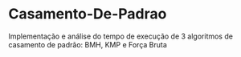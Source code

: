 # Casamento-De-Padrao
Implementação e análise do tempo de execução de 3 algoritmos de casamento de padrão: BMH, KMP e Força Bruta
